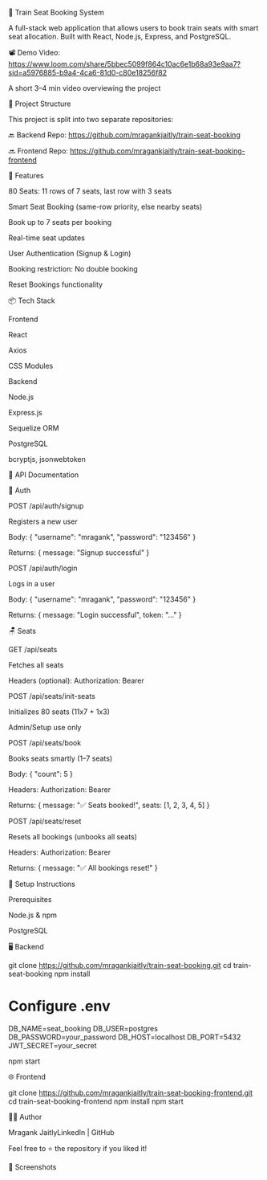 🚆 Train Seat Booking System

A full-stack web application that allows users to book train seats with smart seat allocation. Built with React, Node.js, Express, and PostgreSQL.

📽️ Demo Video: https://www.loom.com/share/5bbec5099f864c10ac6e1b68a93e9aa7?sid=a5976885-b9a4-4ca6-81d0-c80e18256f82

A short 3–4 min video overviewing the project 

📁 Project Structure

This project is split into two separate repositories:

🔙 Backend Repo: https://github.com/mragankjaitly/train-seat-booking

🔜 Frontend Repo: https://github.com/mragankjaitly/train-seat-booking-frontend

🚀 Features

80 Seats: 11 rows of 7 seats, last row with 3 seats

Smart Seat Booking (same-row priority, else nearby seats)

Book up to 7 seats per booking

Real-time seat updates

User Authentication (Signup & Login)

Booking restriction: No double booking

Reset Bookings functionality

📦 Tech Stack

Frontend

React

Axios

CSS Modules

Backend

Node.js

Express.js

Sequelize ORM

PostgreSQL

bcryptjs, jsonwebtoken

🧪 API Documentation

🔐 Auth

POST /api/auth/signup

Registers a new user

Body: { "username": "mragank", "password": "123456" }

Returns: { message: "Signup successful" }

POST /api/auth/login

Logs in a user

Body: { "username": "mragank", "password": "123456" }

Returns: { message: "Login successful", token: "..." }

🪑 Seats

GET /api/seats

Fetches all seats

Headers (optional): Authorization: Bearer <token>

POST /api/seats/init-seats

Initializes 80 seats (11x7 + 1x3)

Admin/Setup use only

POST /api/seats/book

Books seats smartly (1–7 seats)

Body: { "count": 5 }

Headers: Authorization: Bearer <token>

Returns: { message: "✅ Seats booked!", seats: [1, 2, 3, 4, 5] }

POST /api/seats/reset

Resets all bookings (unbooks all seats)

Headers: Authorization: Bearer <token>

Returns: { message: "✅ All bookings reset!" }

🔧 Setup Instructions

Prerequisites

Node.js & npm

PostgreSQL

🖥 Backend

git clone https://github.com/mragankjaitly/train-seat-booking.git
cd train-seat-booking
npm install

# Configure .env
DB_NAME=seat_booking
DB_USER=postgres
DB_PASSWORD=your_password
DB_HOST=localhost
DB_PORT=5432
JWT_SECRET=your_secret

npm start

🌐 Frontend

git clone https://github.com/mragankjaitly/train-seat-booking-frontend.git
cd train-seat-booking-frontend
npm install
npm start

🙋‍♂️ Author

Mragank JaitlyLinkedIn | GitHub

Feel free to ⭐ the repository if you liked it!

📸 Screenshots

